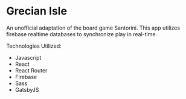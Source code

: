 # Grecian Isle
An unofficial adaptation of the board game Santorini. This app utilizes firebase realtime databases to synchronize play in real-time.

Technologies Utilized:
- Javascript
- React
- React Router
- Firebase
- Sass
- GatsbyJS
